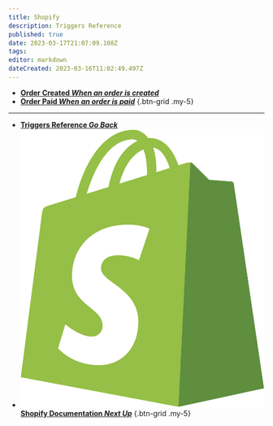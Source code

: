 ```yaml
---
title: Shopify
description: Triggers Reference
published: true
date: 2023-03-17T21:07:09.108Z
tags: 
editor: markdown
dateCreated: 2023-03-16T11:02:49.497Z
---
```


- [<i class="mdi mdi-creation" style="color: #5E8E3E;"></i> **Order Created *When an order is created***](/Triggers/Shopify/Order-Created)
- [<i class="mdi mdi-cash" style="color: #5E8E3E;"></i> **Order Paid *When an order is paid***](/Triggers/Shopify/Order-Paid)
{.btn-grid .my-5}

---

- [<i class="mdi mdi-chevron-left"></i> **Triggers Reference *Go Back***](/Triggers)
- [<img src="/logos/shopify.svg"> **Shopify Documentation *Next Up***](/Integrations/Shopify)
{.btn-grid .my-5}
